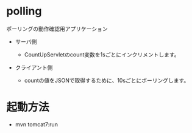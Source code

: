 # polling
ポーリングの動作確認用アプリケーション

* サーバ側
    - CountUpServletのcount変数を1sごとにインクリメントします。

* クライアント側
    - countの値をJSONで取得するために、10sごとにポーリングします。

# 起動方法

* mvn tomcat7:run
